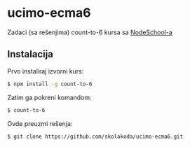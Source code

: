 # ucimo-ecma6

Zadaci (sa rešenjima) count-to-6 kursa sa [NodeSchool-a](http://nodeschool.io/)

## Instalacija

Prvo instaliraj izvorni kurs:
```sh
$ npm install -g count-to-6
```

Zatim ga pokreni komandom:
```sh
$ count-to-6
```

Ovde preuzmi rešenja:
```sh
$ git clone https://github.com/skolakoda/ucimo-ecma6.git
```
